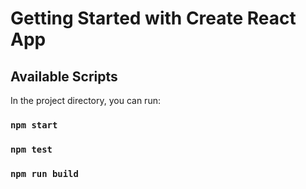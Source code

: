 # Getting Started with Create React App

## Available Scripts

In the project directory, you can run:

### `npm start`

### `npm test`


### `npm run build`

